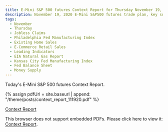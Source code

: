 ```yaml
---
title: E-Mini S&P 500 futures Context Report for Thursday November 19, 2020
description: November 19, 2020 E-Mini S&P500 futures trade plan, key support and resistance zones, and volatility analysis.
tags:
  - November
  - Thursday
  - Jobless Claims 
  - Philadelphia Fed Manufacturing Index 
  - Existing Home Sales 
  - E-Commerce Retail Sales 
  - Leading Indicators 
  - EIA Natural Gas Report 
  - Kansas City Fed Manufacturing Index 
  - Fed Balance Sheet 
  - Money Supply
---
```


Today's E-Mini S&P 500 futures Context Report.

{% assign pdfUrl = site.baseurl | append: "/theme/posts/context_report_111920.pdf" %}

<a href="{{pdfUrl}}">Context Report</a>

<object data="{{pdfUrl}}" type="application/pdf" width="700px" height="700px">
    <p>This browser does not support embedded PDFs. Please click here to view it: <a href="{{pdfUrl}}">Context Report</a>.</p>
</object>

